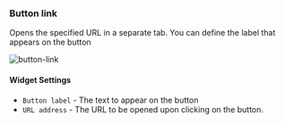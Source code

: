 ### Button link
Opens the specified URL in a separate tab. You can define the label that appears on the button

![button-link]( /images/ui/widgets/button-link.png )

#### Widget Settings 
* `Button label` - The text to appear on the button
* `URL address` - The URL to be opened upon clicking on the button. 
